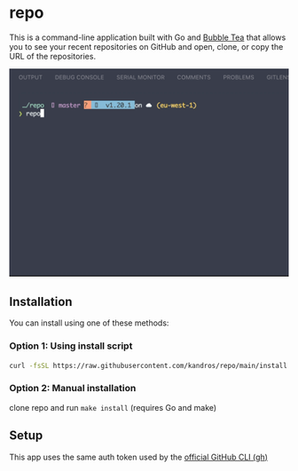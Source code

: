 # repo

This is a command-line application built with Go and [Bubble Tea](https://github.com/charmbracelet/bubbletea) that allows you to see your recent repositories on GitHub and open, clone, or copy the URL of the repositories.

![image](./image.gif)

## Installation

You can install using one of these methods:

### Option 1: Using install script

```bash
curl -fsSL https://raw.githubusercontent.com/kandros/repo/main/install.sh | bash
```

### Option 2: Manual installation
clone repo and run `make install` (requires Go and make)

## Setup
This app uses the same auth token used by the [official GitHub CLI (gh)](https://cli.github.com/)
